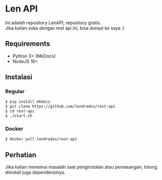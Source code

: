 # Len API

Ini adalah repository LenAPI, repository gratis.\
Jika kalian suka dengan rest api ini, bisa donasi ke saya :)

## Requirements
- Python 3+ (MkDocs)
- NodeJS 16+

## Instalasi

### Regular
```bash
$ pip install mkdocs
$ git clone https://github.com/lendradxx/rest-api
$ cd rest-api
$ ./start.sh
```

### Docker
```bash
$ docker pull lendradxx/rest-api
```

## Perhatian
Jika kalian menemui masalah saat penginstalan atau pemasangan, tolong diinstall juga dependensinya.